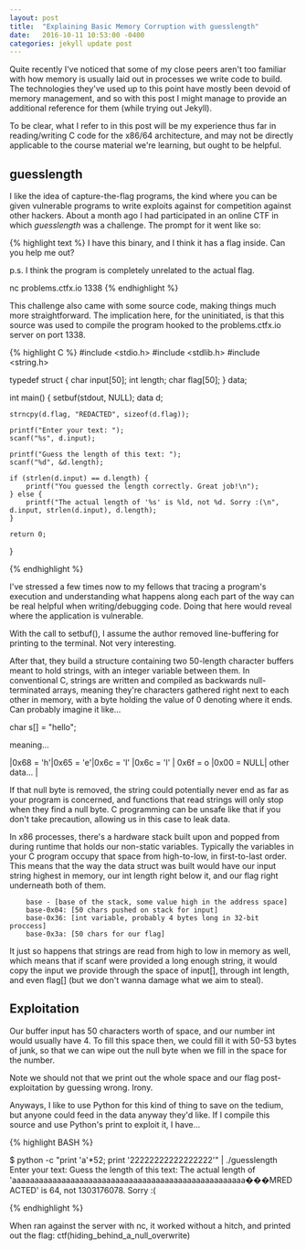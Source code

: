 ```yaml
---
layout: post
title:  "Explaining Basic Memory Corruption with guesslength"
date:   2016-10-11 10:53:00 -0400
categories: jekyll update post
---
```

<p>Quite recently I've noticed that some of my close peers aren't too familiar with how memory is usually laid out in processes we write code to build. The technologies they've used up to this point have mostly been devoid of memory management, and so with this post I might manage to provide an additional reference for them (while trying out Jekyll).</p>

<p>To be clear, what I refer to in this post will be my experience thus far in reading/writing C code for the <span title="the architecture most of our non-ARM machines run on">x86/64 architecture</span>, and may not be directly applicable to the course material we're learning, but ought to be helpful.</p>

<h2>guesslength</h2>

<p>I like the idea of capture-the-flag programs, the kind where you can be given vulnerable programs to write exploits against for competition against other hackers. About a month ago I had participated in an online CTF in which <i>guesslength</i> was a challenge. The prompt for it went like so:</p>

{% highlight text %}
I have this binary, and I think it has a flag inside. Can you help me out?

p.s. I think the program is completely unrelated to the actual flag.

nc problems.ctfx.io 1338
{% endhighlight %}

This challenge also came with some source code, making things much more straightforward. The implication here, for the uninitiated, is that this source was used to compile the program hooked to the problems.ctfx.io server on port 1338.

{% highlight C %}
#include <stdio.h>
#include <stdlib.h>
#include <string.h>

typedef struct {
	char input[50];
	int length;
	char flag[50];
} data;

int main()
{
	setbuf(stdout, NULL);
	data d;

	strncpy(d.flag, "REDACTED", sizeof(d.flag));
	
	printf("Enter your text: ");
	scanf("%s", d.input);
	
	printf("Guess the length of this text: ");
	scanf("%d", &d.length);
	
	if (strlen(d.input) == d.length) {
		printf("You guessed the length correctly. Great job!\n");
	} else {
		printf("The actual length of '%s' is %ld, not %d. Sorry :(\n", d.input, strlen(d.input), d.length);
	}
	
	return 0;
}

{% endhighlight %} 

I've stressed a few times now to my fellows that tracing a program's execution and understanding what happens along each part of the way can be real helpful when writing/debugging code. Doing that here would reveal where the application is vulnerable.

With the call to setbuf(), I assume the author removed line-buffering for printing to the terminal. Not very interesting. 

After that, they build a structure containing two 50-length character buffers meant to hold strings, with an integer variable between them. In conventional C, strings are written and compiled as backwards null-terminated arrays, meaning they're characters gathered right next to each other in memory, with a byte holding the value of 0 denoting where it ends. Can probably imagine it like...


char s[] = "hello";

meaning...


 |0x68 = 'h'|0x65 = 'e'|0x6c = 'l' |0x6c = 'l' | 0x6f = o |0x00 = NULL| other data... |

If that null byte is removed, the string could potentially never end as far as your program is concerned, and functions that read strings will only stop when they find a null byte. C programming can be unsafe like that if you don't take precaution, allowing us in this case to leak data.

In x86 processes, there's a hardware stack built upon and popped from during runtime that holds our non-static variables. Typically the variables in your C program occupy that space from high-to-low, in first-to-last order. This means that the way the data struct was built would have our input string highest in memory, our int length right below it, and our flag right underneath both of them. 

		base - [base of the stack, some value high in the address space]
		base-0x04: [50 chars pushed on stack for input]
		base-0x36: [int variable, probably 4 bytes long in 32-bit proccess]
		base-0x3a: [50 chars for our flag] 
		
It just so happens that strings are read from high to low in memory as well, which means that if scanf were provided a long enough string, it would copy the input we provide through the space of input[], through int length, and even flag[] (but we don't wanna damage what we aim to steal). 

<h2>Exploitation</h2>

Our buffer input has 50 characters worth of space, and our number int would usually have 4. To fill this space then, we could fill it with 50-53 bytes of junk, so that we can wipe out the null byte when we fill in the space for the number.

Note we should not that we print out the whole space and our flag post-exploitation by guessing wrong. Irony. 

Anyways, I like to use Python for this kind of thing to save on the tedium, but anyone could feed in the data anyway they'd like. If I compile this source and use Python's print to exploit it, I have...

{% highlight BASH %}

$ python -c "print 'a'*52; print '22222222222222222'" | ./guesslength
Enter your text: Guess the length of this text: The actual length of 'aaaaaaaaaaaaaaaaaaaaaaaaaaaaaaaaaaaaaaaaaaaaaaaaaaaa���MREDACTED' is 64, not 1303176078. Sorry :(

{% endhighlight %}

When ran against the server with nc, it worked without a hitch, and printed out the flag: ctf(hiding_behind_a_null_overwrite)



[jekyll-docs]: http://jekyllrb.com/docs/home
[jekyll-gh]:   https://github.com/jekyll/jekyll
[jekyll-talk]: https://talk.jekyllrb.com/
